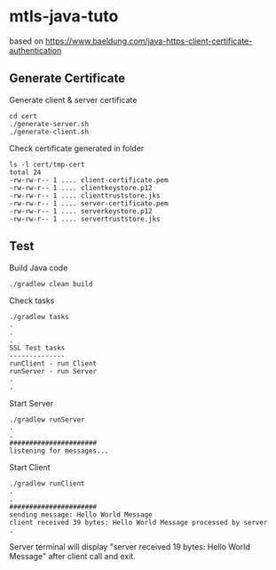 # mtls-java-tuto

based on https://www.baeldung.com/java-https-client-certificate-authentication

## Generate Certificate

Generate client & server certificate

```shell
cd cert
./generate-server.sh 
./generate-client.sh 
```

Check certificate generated in folder

```shell
ls -l cert/tmp-cert
total 24
-rw-rw-r-- 1 .... client-certificate.pem
-rw-rw-r-- 1 .... clientkeystore.p12
-rw-rw-r-- 1 .... clienttruststore.jks
-rw-rw-r-- 1 .... server-certificate.pem
-rw-rw-r-- 1 .... serverkeystore.p12
-rw-rw-r-- 1 .... servertruststore.jks
```

## Test

Build Java code

```shell
./gradlew clean build
```

Check tasks

```shell
./gradlew tasks
.
.
.
SSL Test tasks
--------------
runClient - run Client
runServer - run Server
.
.
```

Start Server

```shell
./gradlew runServer
.
.
######################
listening for messages...
```

Start Client

```shell
./gradlew runClient
.
.
######################
sending message: Hello World Message
client received 39 bytes: Hello World Message processed by server
.
```

Server terminal will display "server received 19 bytes: Hello World Message" after client call and exit.

